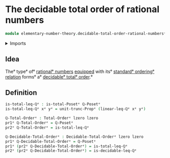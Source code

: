 # The decidable total order of rational numbers

```agda
module elementary-number-theory.decidable-total-order-rational-numbersᵉ where
```

<details><summary>Imports</summary>

```agda
open import elementary-number-theory.inequality-rational-numbersᵉ

open import foundation.dependent-pair-typesᵉ
open import foundation.propositional-truncationsᵉ
open import foundation.universe-levelsᵉ

open import order-theory.decidable-total-ordersᵉ
open import order-theory.total-ordersᵉ
```

</details>

## Idea

Theᵉ typeᵉ ofᵉ [rationalᵉ numbers](elementary-number-theory.rational-numbers.mdᵉ)
[equipped](foundation.structure.mdᵉ) with itsᵉ
[standardᵉ orderingᵉ relation](elementary-number-theory.inequality-rational-numbers.mdᵉ)
formsᵉ aᵉ [decidableᵉ totalᵉ order](order-theory.decidable-total-orders.md).ᵉ

## Definition

```agda
is-total-leq-ℚᵉ : is-total-Posetᵉ ℚ-Posetᵉ
is-total-leq-ℚᵉ xᵉ yᵉ = unit-trunc-Propᵉ (linear-leq-ℚᵉ xᵉ yᵉ)

ℚ-Total-Orderᵉ : Total-Orderᵉ lzero lzero
pr1ᵉ ℚ-Total-Orderᵉ = ℚ-Posetᵉ
pr2ᵉ ℚ-Total-Orderᵉ = is-total-leq-ℚᵉ

ℚ-Decidable-Total-Orderᵉ : Decidable-Total-Orderᵉ lzero lzero
pr1ᵉ ℚ-Decidable-Total-Orderᵉ = ℚ-Posetᵉ
pr1ᵉ (pr2ᵉ ℚ-Decidable-Total-Orderᵉ) = is-total-leq-ℚᵉ
pr2ᵉ (pr2ᵉ ℚ-Decidable-Total-Orderᵉ) = is-decidable-leq-ℚᵉ
```